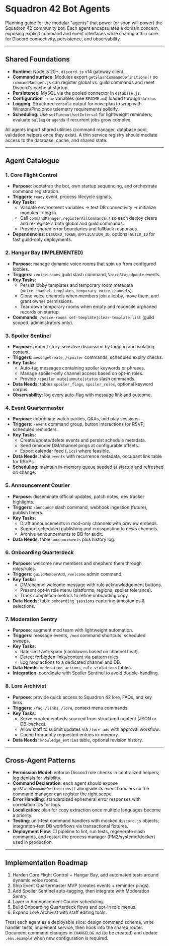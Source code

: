 # Squadron 42 Bot Agents

Planning guide for the modular "agents" that power (or soon will power) the Squadron 42 community bot. Each agent encapsulates a domain concern, exposing explicit command and event interfaces while sharing a thin core for Discord connectivity, persistence, and observability.

---

## Shared Foundations
- **Runtime**: Node.js 20+, `discord.js` v14 gateway client.
- **Command surface**: Modules export `getSlashCommandDefinitions()` so `commandManager.js` can register global vs. guild commands and reset Discord's cache at startup.
- **Persistence**: MySQL via the pooled connector in `database.js`.
- **Configuration**: `.env` variables (see `README.md`) loaded through `dotenv`.
- **Logging**: Structured `console` output for now; plan to wrap with Winston/Pino once telemetry requirements solidify.
- **Scheduling**: Use `setTimeout`/`setInterval` for lightweight reminders; evaluate `bullmq` or `agenda` if recurrent jobs grow complex.

All agents import shared utilities (command manager, database pool, validation helpers once they exist). A thin service registry should mediate access to the database, cache, and shared state.

---

## Agent Catalogue

### 1. Core Flight Control
- **Purpose**: bootstrap the bot, own startup sequencing, and orchestrate command registration.
- **Triggers**: `ready` event, process lifecycle signals.
- **Key Tasks**:
  - Validate environment variables -> test DB connectivity -> initialize modules -> log in.
  - Call `commandManager.registerAllCommands()` so each deploy clears and re-registers both global and guild commands.
  - Provide shared error boundaries and fallback responses.
- **Dependencies**: `DISCORD_TOKEN`, `APPLICATION_ID`, optional `GUILD_ID` for fast guild-only deployments.

### 2. Hangar Bay (IMPLEMENTED)
- **Purpose**: manage dynamic voice rooms that spin up from configured lobbies.
- **Triggers**: `/voice-rooms` guild slash command, `VoiceStateUpdate` events.
- **Key Tasks**:
  - Persist lobby templates and temporary room metadata (`voice_channel_templates`, `temporary_voice_channels`).
  - Clone voice channels when members join a lobby, move them, and grant owner permissions.
  - Tear down temporary rooms when empty and reconcile orphaned records on startup.
- **Commands**: `/voice-rooms set-template|clear-template|list` (guild scoped, administrators only).

### 3. Spoiler Sentinel
- **Purpose**: protect story-sensitive discussion by tagging and isolating content.
- **Triggers**: `messageCreate`, `/spoiler` commands, scheduled expiry checks.
- **Key Tasks**:
  - Auto-tag messages containing spoiler keywords or phrases.
  - Manage spoiler-only channel access based on opt-in roles.
  - Provide `/spoiler mute|unmute|status` slash commands.
- **Data Needs**: tables `spoiler_flags`, `spoiler_roles`, optional keyword corpus.
- **Observability**: log every auto-flag with message link and outcome.

### 4. Event Quartermaster
- **Purpose**: coordinate watch parties, Q&As, and play sessions.
- **Triggers**: `/event` command group, button interactions for RSVP, scheduled reminders.
- **Key Tasks**:
  - Create/update/delete events and persist schedule metadata.
  - Send reminder DM/channel pings at configurable offsets.
  - Export calendar feed (`.ics`) where feasible.
- **Data Needs**: table `events` with recurrence metadata, occupant link table for RSVPs.
- **Scheduling**: maintain in-memory queue seeded at startup and refreshed on change.

### 5. Announcement Courier
- **Purpose**: disseminate official updates, patch notes, dev tracker highlights.
- **Triggers**: `/announce` slash command, webhook ingestion (future), publish timers.
- **Key Tasks**:
  - Draft announcements in mod-only channels with preview embeds.
  - Support scheduled publishing and crossposting to news channels.
  - Archive announcements to DB for audit.
- **Data Needs**: table `announcements` plus history log.

### 6. Onboarding Quarterdeck
- **Purpose**: welcome new members and shepherd them through roles/rules.
- **Triggers**: `guildMemberAdd`, `/welcome` admin command.
- **Key Tasks**:
  - DM/channel welcome message with rule acknowledgement buttons.
  - Present opt-in role menu (platforms, regions, spoiler tolerance).
  - Track completion metrics to refine onboarding copy.
- **Data Needs**: table `onboarding_sessions` capturing timestamps & selections.

### 7. Moderation Sentry
- **Purpose**: augment mod team with lightweight automation.
- **Triggers**: message events, `/mod` command shortcuts, scheduled sweeps.
- **Key Tasks**:
  - Rate-limit anti-spam (cooldowns based on channel heat).
  - Detect forbidden links/content via pattern rules.
  - Log mod actions to a dedicated channel and DB.
- **Data Needs**: `moderation_actions`, `rule_violations` tables.
- **Integration**: coordinate with Spoiler Sentinel to avoid double-handling.

### 8. Lore Archivist
- **Purpose**: provide quick access to Squadron 42 lore, FAQs, and key links.
- **Triggers**: `/faq`, `/links`, `/lore`, context menu commands.
- **Key Tasks**:
  - Serve curated embeds sourced from structured content (JSON or DB-backed).
  - Allow staff to submit updates via `/lore add` with approval workflow.
  - Cache frequently requested entries in-memory.
- **Data Needs**: `knowledge_entries` table, optional revision history.

---

## Cross-Agent Patterns
- **Permission Model**: enforce Discord role checks in centralized helpers; log denials for visibility.
- **Command Declaration**: each agent should expose `getSlashCommandDefinitions()` alongside its event handlers so the command manager can register the right scope.
- **Error Handling**: standardized ephemeral error responses with correlation IDs for logs.
- **Localization**: plan for copy extraction once multiple languages become a priority.
- **Testing**: unit-test command handlers with mocked `discord.js` objects; integration-test DB workflows via transactional fixtures.
- **Deployment Flow**: CI pipeline to lint, run tests, regenerate slash commands, and restart the process manager (PM2/systemd/docker) used in production.

---

## Implementation Roadmap
1. Harden Core Flight Control + Hangar Bay, add automated tests around dynamic voice rooms.
2. Ship Event Quartermaster MVP (creates events + reminder pings).
3. Add Spoiler Sentinel auto-tagging, then integrate with Moderation Sentry.
4. Layer in Announcement Courier scheduling.
5. Build Onboarding Quarterdeck flows and opt-in role menus.
6. Expand Lore Archivist with staff editing tools.

Treat each agent as a deployable slice: design command schema, write handler tests, implement service, then hook into the shared router. Document command changes in `CHANGELOG.md` (to be created) and update `.env.example` when new configuration is required.
